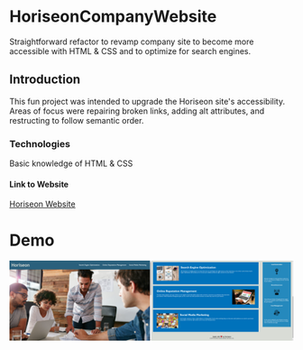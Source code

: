 # HoriseonCompanyWebsite
Straightforward refactor to revamp company site to become more accessible with HTML & CSS and to optimize for search engines. 

## Introduction
This fun project was intended to upgrade the Horiseon site's accessibility. Areas of focus were repairing broken links, adding alt attributes, and restructing to follow semantic order. 

### Technologies 

Basic knowledge of HTML & CSS

#### Link to Website
[Horiseon Website](https://ashleywhaley.github.io/HoriseonCompanyWebsite/)

# Demo
![Horiseon Website](WebsiteScreenshot.jpg.png)

